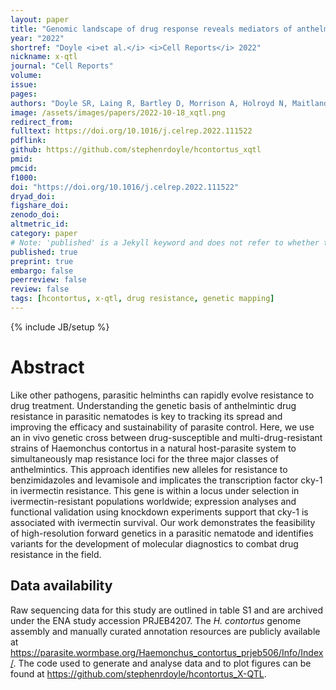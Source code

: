 ```yaml
---
layout: paper
title: "Genomic landscape of drug response reveals mediators of anthelmintic resistance"
year: "2022"
shortref: "Doyle <i>et al.</i> <i>Cell Reports</i> 2022"
nickname: x-qtl
journal: "Cell Reports"
volume: 
issue:
pages: 
authors: "Doyle SR, Laing R, Bartley D, Morrison A, Holroyd N, Maitland K, Antonopoulos A, Chaudhry U, Flis I, Howell S, McIntyre J, Gilleard JS, Tait A, Mable BK, Kaplan R, Sargison N, Britton C, Berriman M, Devaney E, Cotton J"
image: /assets/images/papers/2022-10-18_xqtl.png
redirect_from: 
fulltext: https://doi.org/10.1016/j.celrep.2022.111522
pdflink: 
github: https://github.com/stephenrdoyle/hcontortus_xqtl
pmid: 
pmcid: 
f1000: 
doi: "https://doi.org/10.1016/j.celrep.2022.111522"
dryad_doi:
figshare_doi: 
zenodo_doi: 
altmetric_id: 
category: paper
# Note: 'published' is a Jekyll keyword and does not refer to whether the paper is published, but rather to whether this Markdown should be part of the rendered site.
published: true
preprint: true
embargo: false	
peerreview: false
review: false
tags: [hcontortus, x-qtl, drug resistance, genetic mapping]
---
```

{% include JB/setup %}

# Abstract 

Like other pathogens, parasitic helminths can rapidly evolve resistance to drug treatment. Understanding the genetic basis of anthelmintic drug resistance in parasitic nematodes is key to tracking its spread and improving the efficacy and sustainability of parasite control. Here, we use an in vivo genetic cross between drug-susceptible and multi-drug-resistant strains of Haemonchus contortus in a natural host-parasite system to simultaneously map resistance loci for the three major classes of anthelmintics. This approach identifies new alleles for resistance to benzimidazoles and levamisole and implicates the transcription factor cky-1 in ivermectin resistance. This gene is within a locus under selection in ivermectin-resistant populations worldwide; expression analyses and functional validation using knockdown experiments support that cky-1 is associated with ivermectin survival. Our work demonstrates the feasibility of high-resolution forward genetics in a parasitic nematode and identifies variants for the development of molecular diagnostics to combat drug resistance in the field.


## Data availability

Raw sequencing data for this study are outlined in table S1 and are archived under
the ENA study accession PRJEB4207. The *H. contortus* genome assembly and
manually curated annotation resources are publicly available at
https://parasite.wormbase.org/Haemonchus_contortus_prjeb506/Info/Index/. The
code used to generate and analyse data and to plot figures can be found at
https://github.com/stephenrdoyle/hcontortus_X-QTL.
